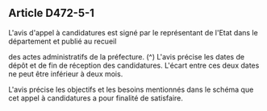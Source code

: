 ## Article D472-5-1

L'avis d'appel à candidatures est signé par le représentant de l'Etat dans le département et publié au recueil

des actes administratifs de la préfecture. (^)
L'avis précise les dates de dépôt et de fin de réception des candidatures. L'écart entre ces deux dates ne peut
être inférieur à deux mois.


L'avis précise les objectifs et les besoins mentionnés dans le schéma que cet appel à candidatures a pour
finalité de satisfaire.

